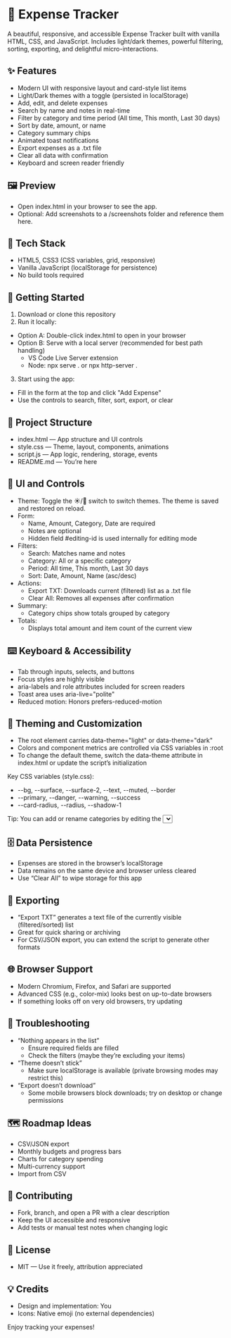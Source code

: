 # 💸 Expense Tracker

A beautiful, responsive, and accessible Expense Tracker built with vanilla HTML, CSS, and JavaScript. Includes light/dark themes, powerful filtering, sorting, exporting, and delightful micro-interactions.

## ✨ Features

- Modern UI with responsive layout and card-style list items
- Light/Dark themes with a toggle (persisted in localStorage)
- Add, edit, and delete expenses
- Search by name and notes in real-time
- Filter by category and time period (All time, This month, Last 30 days)
- Sort by date, amount, or name
- Category summary chips
- Animated toast notifications
- Export expenses as a .txt file
- Clear all data with confirmation
- Keyboard and screen reader friendly

## 🖼️ Preview

- Open index.html in your browser to see the app.
- Optional: Add screenshots to a /screenshots folder and reference them here.

## 🧱 Tech Stack

- HTML5, CSS3 (CSS variables, grid, responsive)
- Vanilla JavaScript (localStorage for persistence)
- No build tools required

## 🚀 Getting Started

1. Download or clone this repository
2. Run it locally:

- Option A: Double-click index.html to open in your browser
- Option B: Serve with a local server (recommended for best path handling)
  - VS Code Live Server extension
  - Node: npx serve . or npx http-server .

3. Start using the app:

- Fill in the form at the top and click "Add Expense"
- Use the controls to search, filter, sort, export, or clear

## 📁 Project Structure

- index.html — App structure and UI controls
- style.css — Theme, layout, components, animations
- script.js — App logic, rendering, storage, events
- README.md — You’re here

## 🧩 UI and Controls

- Theme: Toggle the ☀️/🌙 switch to switch themes. The theme is saved and restored on reload.
- Form:
  - Name, Amount, Category, Date are required
  - Notes are optional
  - Hidden field #editing-id is used internally for editing mode
- Filters:
  - Search: Matches name and notes
  - Category: All or a specific category
  - Period: All time, This month, Last 30 days
  - Sort: Date, Amount, Name (asc/desc)
- Actions:
  - Export TXT: Downloads current (filtered) list as a .txt file
  - Clear All: Removes all expenses after confirmation
- Summary:
  - Category chips show totals grouped by category
- Totals:
  - Displays total amount and item count of the current view

## ⌨️ Keyboard & Accessibility

- Tab through inputs, selects, and buttons
- Focus styles are highly visible
- aria-labels and role attributes included for screen readers
- Toast area uses aria-live="polite"
- Reduced motion: Honors prefers-reduced-motion

## 🎨 Theming and Customization

- The root element <html> carries data-theme="light" or data-theme="dark"
- Colors and component metrics are controlled via CSS variables in :root
- To change the default theme, switch the data-theme attribute in index.html or update the script’s initialization

Key CSS variables (style.css):

- --bg, --surface, --surface-2, --text, --muted, --border
- --primary, --danger, --warning, --success
- --card-radius, --radius, --shadow-1

Tip: You can add or rename categories by editing the <select> options in both the form and filter controls in index.html.


## 🗄️ Data Persistence

- Expenses are stored in the browser’s localStorage
- Data remains on the same device and browser unless cleared
- Use “Clear All” to wipe storage for this app

## 🧪 Exporting

- “Export TXT” generates a text file of the currently visible (filtered/sorted) list
- Great for quick sharing or archiving
- For CSV/JSON export, you can extend the script to generate other formats

## 🌐 Browser Support

- Modern Chromium, Firefox, and Safari are supported
- Advanced CSS (e.g., color-mix) looks best on up-to-date browsers
- If something looks off on very old browsers, try updating

## 🔧 Troubleshooting

- “Nothing appears in the list”
  - Ensure required fields are filled
  - Check the filters (maybe they’re excluding your items)
- “Theme doesn’t stick”
  - Make sure localStorage is available (private browsing modes may restrict this)
- “Export doesn’t download”
  - Some mobile browsers block downloads; try on desktop or change permissions

## 🗺️ Roadmap Ideas

- CSV/JSON export
- Monthly budgets and progress bars
- Charts for category spending
- Multi-currency support
- Import from CSV

## 🤝 Contributing

- Fork, branch, and open a PR with a clear description
- Keep the UI accessible and responsive
- Add tests or manual test notes when changing logic
  

## 📄 License

- MIT — Use it freely, attribution appreciated

## 💡 Credits

- Design and implementation: You
- Icons: Native emoji (no external dependencies)

Enjoy tracking your expenses!

